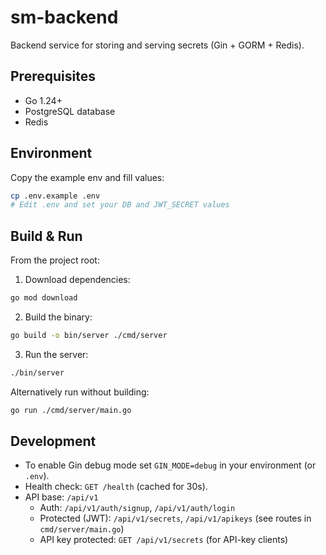 # sm-backend

Backend service for storing and serving secrets (Gin + GORM + Redis).

## Prerequisites

- Go 1.24+
- PostgreSQL database
- Redis

## Environment

Copy the example env and fill values:

```bash
cp .env.example .env
# Edit .env and set your DB and JWT_SECRET values
```

## Build & Run

From the project root:

1. Download dependencies:

```bash
go mod download
```

2. Build the binary:

```bash
go build -o bin/server ./cmd/server
```

3. Run the server:

```bash
./bin/server
```

Alternatively run without building:

```bash
go run ./cmd/server/main.go
```

## Development

- To enable Gin debug mode set `GIN_MODE=debug` in your environment (or `.env`).
- Health check: `GET /health` (cached for 30s).
- API base: `/api/v1`
  - Auth: `/api/v1/auth/signup`, `/api/v1/auth/login`
  - Protected (JWT): `/api/v1/secrets`, `/api/v1/apikeys` (see routes in `cmd/server/main.go`)
  - API key protected: `GET /api/v1/secrets` (for API-key clients)
